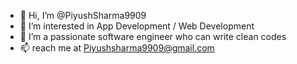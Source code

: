 - 👋 Hi, I’m @PiyushSharma9909
- 👀 I’m interested in App Development / Web Development
- 💞️ I’m a passionate software engineer who can write clean codes
- 📫 reach me at Piyushsharma9909@gmail.com


